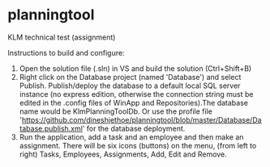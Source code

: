 # planningtool
KLM technical test (assignment)

Instructions to build and configure:
1. Open the solution file (.sln) in VS and build the solution (Ctrl+Shift+B)
2. Right click on the Database project (named 'Database') and select Publish. Publish/deploy the database to a default local SQL server instance (no express edition, otherwise the connection string must be edited in the .config files of WinApp and Repositories).The database name would be KlmPlanningToolDb. Or use the profile file 'https://github.com/dineshjethoe/planningtool/blob/master/Database/Database.publish.xml' for the database deployment. 
3. Run the application, add a task and an employee and then make an assignment. There will be six icons (buttons) on the menu, (from left to right) Tasks, Employees, Assignments, Add, Edit and Remove. 
